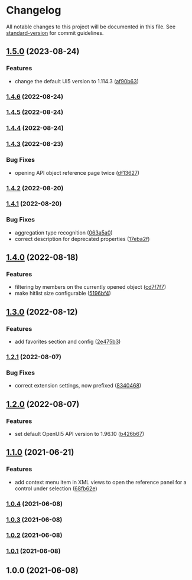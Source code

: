 # Changelog

All notable changes to this project will be documented in this file. See [standard-version](https://github.com/conventional-changelog/standard-version) for commit guidelines.

## [1.5.0](https://github.com/wozjac/vscode-ui5-api-reference/compare/v1.4.6...v1.5.0) (2023-08-24)


### Features

* change the default UI5 version to 1.114.3 ([af90b63](https://github.com/wozjac/vscode-ui5-api-reference/commit/af90b6370acfb5e24bed8a017a52fb696130c154))

### [1.4.6](https://github.com/wozjac/vscode-ui5-api-reference/compare/v1.4.5...v1.4.6) (2022-08-24)

### [1.4.5](https://github.com/wozjac/vscode-ui5-api-reference/compare/v1.4.4...v1.4.5) (2022-08-24)

### [1.4.4](https://github.com/wozjac/vscode-ui5-api-reference/compare/v1.4.3...v1.4.4) (2022-08-24)

### [1.4.3](https://github.com/wozjac/vscode-ui5-api-reference/compare/v1.4.2...v1.4.3) (2022-08-23)


### Bug Fixes

* opening API object reference page twice ([df13627](https://github.com/wozjac/vscode-ui5-api-reference/commit/df136279147f0846de8c178fa5165c4c2237e851))

### [1.4.2](https://github.com/wozjac/vscode-ui5-api-reference/compare/v1.4.1...v1.4.2) (2022-08-20)

### [1.4.1](https://github.com/wozjac/vscode-ui5-api-reference/compare/v1.4.0...v1.4.1) (2022-08-20)


### Bug Fixes

* aggregation type recognition ([063a5a0](https://github.com/wozjac/vscode-ui5-api-reference/commit/063a5a0a08607695de00fe4aea26e1d958c0172f))
* correct description for deprecated properties ([17eba2f](https://github.com/wozjac/vscode-ui5-api-reference/commit/17eba2f3e5d694b16ce47f8c0865537956ddc97f))

## [1.4.0](https://github.com/wozjac/vscode-ui5-api-reference/compare/v1.3.0...v1.4.0) (2022-08-18)


### Features

* filtering by members on the currently opened object ([cd7f7f7](https://github.com/wozjac/vscode-ui5-api-reference/commit/cd7f7f71deb3f959f6fc9222e24b835bc81202a8))
* make hitlist size configurable ([5196bf4](https://github.com/wozjac/vscode-ui5-api-reference/commit/5196bf45b8aef51b3b0f39777c24bdd198979447))

## [1.3.0](https://github.com/wozjac/vscode-ui5-api-reference/compare/v1.2.1...v1.3.0) (2022-08-12)


### Features

* add favorites section and config ([2e475b3](https://github.com/wozjac/vscode-ui5-api-reference/commit/2e475b31adcbc0bc1155c8d1b008f8a2ce2da573))

### [1.2.1](https://github.com/wozjac/vscode-ui5-api-reference/compare/v1.2.0...v1.2.1) (2022-08-07)


### Bug Fixes

* correct extension settings, now prefixed ([8340468](https://github.com/wozjac/vscode-ui5-api-reference/commit/8340468ef753363a48857142f9fc4c9fafcf02f0))

## [1.2.0](https://github.com/wozjac/vscode-ui5-api-reference/compare/v1.1.0...v1.2.0) (2022-08-07)


### Features

* set default OpenUI5 API version to 1.96.10 ([b426b67](https://github.com/wozjac/vscode-ui5-api-reference/commit/b426b670de39c2f37ce821d4af942334aada3dfc))

## [1.1.0](https://github.com/wozjac/vscode-ui5-api-reference/compare/v1.0.4...v1.1.0) (2021-06-21)


### Features

* add context menu item in XML views to open the reference panel for a control under selection ([68fb62e](https://github.com/wozjac/vscode-ui5-api-reference/commit/68fb62e3d158e4f2ecc132996010ae2714035c8f))

### [1.0.4](https://github.com/wozjac/vscode-ui5-api-reference/compare/v1.0.3...v1.0.4) (2021-06-08)

### [1.0.3](https://github.com/wozjac/vscode-ui5-api-reference/compare/v1.0.2...v1.0.3) (2021-06-08)

### [1.0.2](https://github.com/wozjac/vscode-ui5-api-reference/compare/v1.0.1...v1.0.2) (2021-06-08)

### [1.0.1](https://github.com/wozjac/vscode-ui5-api-reference/compare/v1.0.0...v1.0.1) (2021-06-08)

## 1.0.0 (2021-06-08)
